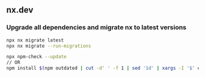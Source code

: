 ## nx.dev

### Upgrade all dependencies and migrate nx to latest versions

```bash
npx nx migrate latest
npx nx migrate --run-migrations
```

```bash
npx npm-check --update
// OR
npm install $(npm outdated | cut -d' ' -f 1 | sed '1d' | xargs -I '$' echo '$@latest' | xargs echo)
```
